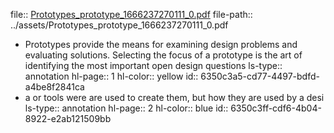 file:: [Prototypes_prototype_1666237270111_0.pdf](../assets/Prototypes_prototype_1666237270111_0.pdf)
file-path:: ../assets/Prototypes_prototype_1666237270111_0.pdf

- Prototypes provide the means for examining design problems and evaluating solutions. Selecting the focus of a prototype is the art of identifying the most important open design questions
  ls-type:: annotation
  hl-page:: 1
  hl-color:: yellow
  id:: 6350c3a5-cd77-4497-bdfd-a4be8f2841ca
- a or tools were are used to create them, but how they are used by a desi
  ls-type:: annotation
  hl-page:: 2
  hl-color:: blue
  id:: 6350c3ff-cdf6-4b04-8922-e2ab121509bb